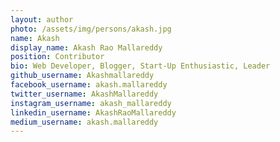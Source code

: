 ```yaml
---
layout: author
photo: /assets/img/persons/akash.jpg
name: Akash
display_name: Akash Rao Mallareddy
position: Contributor
bio: Web Developer, Blogger, Start-Up Enthusiastic, Leader
github_username: Akashmallareddy
facebook_username: akash.mallareddy
twitter_username: AkashMallareddy
instagram_username: akash_mallareddy
linkedin_username: AkashRaoMallareddy
medium_username: akash.mallareddy
---
```

